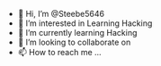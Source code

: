 - 👋 Hi, I’m @Steebe5646
- 👀 I’m interested in Learning Hacking
- 🌱 I’m currently learning Hacking
- 💞️ I’m looking to collaborate on 
- 📫 How to reach me ...
